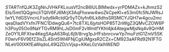 $START$nfQJK3ZgNnJVHkFKLxusVf2ncB6lULBIMwdx+yrPDMAZx+kJhmzS2EIs/5mt1QQgmcliTQIV6FJ6MrjX3AqFhxww4woZkCpeKl+e53m0fc5NJWRsJlwYLYdGSVncnLFsdy6kRctdQr5yTOIyfn6tLk8dhsSRSMCYJQH7w4gcu2mcqeaDladVYxfn7FNC1DdwgQu6+7tc8TXL6jytsHOP85T2nWgZ3QMvCZOW6Ph3Poy05Oo9NaYTGvRM9hLJsD0mF2vWmtfYKhl4jk4AtegwMjsNq4v9QrHMZeOY1LRFXtw4KegSApA63RqL6j9/8rvg1pJrfFsbnrcvwYp7muFztG1ZmV5SKF0wivF6V9EfZ3isZL4Snt5Wl4FNjCgiUMgxsR2CZx+CM923aAFRd92N1FTGNLeV00IXKfEaWqdoL49QZD/cVjsp+KKeL0zVaIhW$END$
